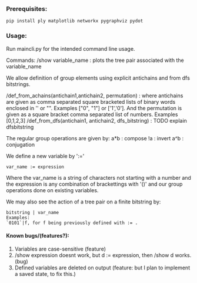 ### Prerequisites:
```
pip install ply matplotlib networkx pygraphviz pydot
```
### Usage:
Run maincli.py for the intended command line usage.

Commands:
/show variable\_name : plots the tree pair associated with the variable\_name 

We allow definition of group elements using explicit antichains and from dfs bitstrings.

/def\_from\_achains(antichain1,antichain2, permutation) : where antichains are given as comma separated square bracketed lists of binary words enclosed in '' or "". Examples ["0", "1"] or ['1','0']. And the permutation is given as a square bracket comma separated list of numbers. Examples [0,1,2,3]
/def\_from\_dfs(antichain1, antichain2, dfs_bitstring) : TODO explain dfsbitstring

The regular group operations are given by:
a\*b : compose
\!a : invert
a^b : conjugation

We define a new variable by ':='
```
var_name := expression
``` 

Where the var\_name is a string of characters not starting with a number and the expression is any combination of brackettings with '()' and our group operations done on existing variables.

We may also see the action of a tree pair on a finite bitstring by:
```
bitstring | var_name 
Examples: 
`0101`|f, for f being previously defined with := .
```

#### Known bugs/(features?):
1. Variables are case-sensitive (feature)
2. /show expression doesnt work, but d := expression, then /show d works. (bug)
3. Defined variables are deleted on output (feature: but I plan to implement a saved state, to fix this.)

